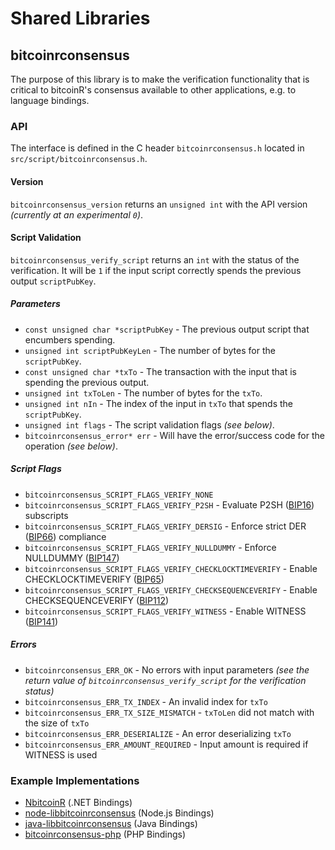 Shared Libraries
================

## bitcoinrconsensus

The purpose of this library is to make the verification functionality that is critical to bitcoinR's consensus available to other applications, e.g. to language bindings.

### API

The interface is defined in the C header `bitcoinrconsensus.h` located in  `src/script/bitcoinrconsensus.h`.

#### Version

`bitcoinrconsensus_version` returns an `unsigned int` with the API version *(currently at an experimental `0`)*.

#### Script Validation

`bitcoinrconsensus_verify_script` returns an `int` with the status of the verification. It will be `1` if the input script correctly spends the previous output `scriptPubKey`.

##### Parameters
- `const unsigned char *scriptPubKey` - The previous output script that encumbers spending.
- `unsigned int scriptPubKeyLen` - The number of bytes for the `scriptPubKey`.
- `const unsigned char *txTo` - The transaction with the input that is spending the previous output.
- `unsigned int txToLen` - The number of bytes for the `txTo`.
- `unsigned int nIn` - The index of the input in `txTo` that spends the `scriptPubKey`.
- `unsigned int flags` - The script validation flags *(see below)*.
- `bitcoinrconsensus_error* err` - Will have the error/success code for the operation *(see below)*.

##### Script Flags
- `bitcoinrconsensus_SCRIPT_FLAGS_VERIFY_NONE`
- `bitcoinrconsensus_SCRIPT_FLAGS_VERIFY_P2SH` - Evaluate P2SH ([BIP16](https://github.com/bitcoinr/bips/blob/master/bip-0016.mediawiki)) subscripts
- `bitcoinrconsensus_SCRIPT_FLAGS_VERIFY_DERSIG` - Enforce strict DER ([BIP66](https://github.com/bitcoinr/bips/blob/master/bip-0066.mediawiki)) compliance
- `bitcoinrconsensus_SCRIPT_FLAGS_VERIFY_NULLDUMMY` - Enforce NULLDUMMY ([BIP147](https://github.com/bitcoinr/bips/blob/master/bip-0147.mediawiki))
- `bitcoinrconsensus_SCRIPT_FLAGS_VERIFY_CHECKLOCKTIMEVERIFY` - Enable CHECKLOCKTIMEVERIFY ([BIP65](https://github.com/bitcoinr/bips/blob/master/bip-0065.mediawiki))
- `bitcoinrconsensus_SCRIPT_FLAGS_VERIFY_CHECKSEQUENCEVERIFY` - Enable CHECKSEQUENCEVERIFY ([BIP112](https://github.com/bitcoinr/bips/blob/master/bip-0112.mediawiki))
- `bitcoinrconsensus_SCRIPT_FLAGS_VERIFY_WITNESS` - Enable WITNESS ([BIP141](https://github.com/bitcoinr/bips/blob/master/bip-0141.mediawiki))

##### Errors
- `bitcoinrconsensus_ERR_OK` - No errors with input parameters *(see the return value of `bitcoinrconsensus_verify_script` for the verification status)*
- `bitcoinrconsensus_ERR_TX_INDEX` - An invalid index for `txTo`
- `bitcoinrconsensus_ERR_TX_SIZE_MISMATCH` - `txToLen` did not match with the size of `txTo`
- `bitcoinrconsensus_ERR_DESERIALIZE` - An error deserializing `txTo`
- `bitcoinrconsensus_ERR_AMOUNT_REQUIRED` - Input amount is required if WITNESS is used

### Example Implementations
- [NbitcoinR](https://github.com/NicolasDorier/NbitcoinR/blob/master/NbitcoinR/Script.cs#L814) (.NET Bindings)
- [node-libbitcoinrconsensus](https://github.com/bitpay/node-libbitcoinrconsensus) (Node.js Bindings)
- [java-libbitcoinrconsensus](https://github.com/dexX7/java-libbitcoinrconsensus) (Java Bindings)
- [bitcoinrconsensus-php](https://github.com/Bit-Wasp/bitcoinrconsensus-php) (PHP Bindings)
